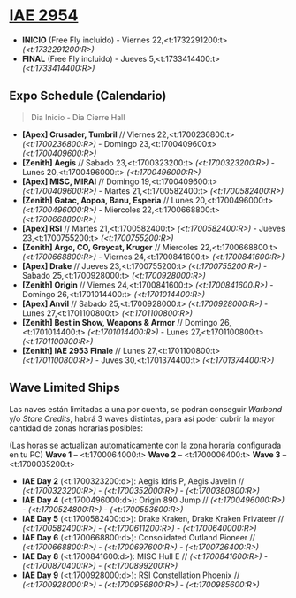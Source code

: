 # [IAE 2954](https://robertsspaceindustries.com/iae2954)

* **INICIO** (Free Fly incluido) - Viernes 22,<t:1732291200:t> *(<t:1732291200:R>)*
* **FINAL**  (Free Fly incluido) - Jueves 5,<t:1733414400:t> *(<t:1733414400:R>)*

## Expo Schedule (Calendario)

> Dia Inicio - Dia Cierre Hall

* **[Apex] Crusader, Tumbril** // Viernes 22,<t:1700236800:t> *(<t:1700236800:R>)* - Domingo 23,<t:1700409600:t> *(<t:1700409600:R>)*
* **[Zenith] Aegis** // Sabado 23,<t:1700323200:t> *(<t:1700323200:R>)* - Lunes 20,<t:1700496000:t> *(<t:1700496000:R>)*
* **[Apex] MISC, MIRAI** // Domingo 19,<t:1700409600:t> *(<t:1700409600:R>)* - Martes 21,<t:1700582400:t> *(<t:1700582400:R>)*
* **[Zenith] Gatac, Aopoa, Banu, Esperia** // Lunes 20,<t:1700496000:t> *(<t:1700496000:R>)* - Miercoles 22,<t:1700668800:t> *(<t:1700668800:R>)*
* **[Apex] RSI** // Martes 21,<t:1700582400:t> *(<t:1700582400:R>)* - Jueves 23,<t:1700755200:t> *(<t:1700755200:R>)*
* **[Zenith] Argo, CO, Greycat, Kruger** // Miercoles 22,<t:1700668800:t> *(<t:1700668800:R>)* - Viernes 24,<t:1700841600:t> *(<t:1700841600:R>)*
* **[Apex] Drake** // Jueves 23,<t:1700755200:t> *(<t:1700755200:R>)* - Sabado 25,<t:1700928000:t> *(<t:1700928000:R>)*
* **[Zenith] Origin** // Viernes 24,<t:1700841600:t> *(<t:1700841600:R>)* - Domingo 26,<t:1701014400:t> *(<t:1701014400:R>)*
* **[Apex] Anvil** // Sabado 25,<t:1700928000:t> *(<t:1700928000:R>)* - Lunes 27,<t:1701100800:t> *(<t:1701100800:R>)*
* **[Zenith] Best in Show, Weapons & Armor** // Domingo 26,<t:1701014400:t> *(<t:1701014400:R>)* - Lunes 27,<t:1701100800:t> *(<t:1701100800:R>)*
* **[Zenith] IAE 2953 Finale** // Lunes 27,<t:1701100800:t> *(<t:1701100800:R>)* - Juves 30,<t:1701374400:t> *(<t:1701374400:R>)*

## Wave Limited Ships

Las naves están limitadas a una por cuenta, se podrán conseguir *Warbond* y/o *Store Credits*, habrá 3 waves distintas, para así poder cubrir la mayor cantidad de zonas horarias posibles:

(Las horas se actualizan automáticamente con la zona horaria configurada en tu PC)
**Wave 1** – <t:1700064000:t>
**Wave 2** – <t:1700006400:t>
**Wave 3** – <t:1700035200:t>

* **IAE Day 2** (<t:1700323200:d>): Aegis Idris P, Aegis Javelin // *(<t:1700323200:R>)* - *(<t:1700352000:R>)* - *(<t:1700380800:R>)*
* **IAE Day 4** (<t:1700496000:d>): Origin 890 Jump // *(<t:1700496000:R>)* - *(<t:1700524800:R>)* - *(<t:1700553600:R>)*
* **IAE Day 5** (<t:1700582400:d>): Drake Kraken, Drake Kraken Privateer // *(<t:1700582400:R>)* - *(<t:1700611200:R>)* - *(<t:1700640000:R>)*
* **IAE Day 6** (<t:1700668800:d>): Consolidated Outland Pioneer // *(<t:1700668800:R>)* - *(<t:1700697600:R>)* - *(<t:1700726400:R>)*
* **IAE Day 8** (<t:1700841600:d>): MISC Hull E // *(<t:1700841600:R>)* - *(<t:1700870400:R>)* - *(<t:1700899200:R>)*
* **IAE Day 9** (<t:1700928000:d>): RSI Constellation Phoenix // *(<t:1700928000:R>)* - *(<t:1700956800:R>)* - *(<t:1700985600:R>)*
